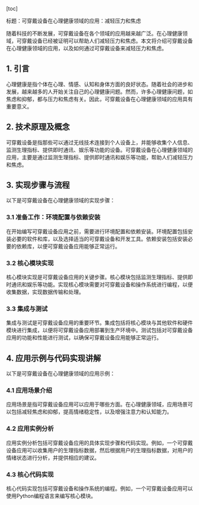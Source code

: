 
[toc]                    
                
                
标题：可穿戴设备在心理健康领域的应用：减轻压力和焦虑

随着科技的不断发展，可穿戴设备在各个领域的应用越来越广泛。在心理健康领域，可穿戴设备已经被证明可以帮助人们减轻压力和焦虑。本文将介绍可穿戴设备在心理健康领域的应用，以及如何通过可穿戴设备来减轻压力和焦虑。

## 1. 引言

心理健康是指个体在心理、情感、认知和身体方面的良好状态。随着社会的进步和发展，越来越多的人开始关注自己的心理健康问题。然而，许多心理健康问题，如焦虑和抑郁，都与压力和焦虑有关。因此，可穿戴设备在心理健康领域的应用具有重要意义。

## 2. 技术原理及概念

可穿戴设备是指那些可以通过无线技术连接到个人设备上，并能够收集个人信息、监测生理指标、提供即时通讯、娱乐等功能的设备。可穿戴设备在心理健康领域的应用，主要是通过监测生理指标、提供即时通讯和娱乐等功能，帮助人们减轻压力和焦虑。

## 3. 实现步骤与流程

以下是可穿戴设备在心理健康领域的实现步骤：

### 3.1 准备工作：环境配置与依赖安装

在开始编写可穿戴设备应用之前，需要进行环境配置和依赖安装。环境配置包括安装必要的软件和库，以及选择适当的可穿戴设备和开发工具。依赖安装包括安装必要的依赖库，以便可穿戴设备应用能够正常运行。

### 3.2 核心模块实现

核心模块实现是可穿戴设备应用的关键步骤。核心模块包括监测生理指标、提供即时通讯和娱乐等功能。实现核心模块需要对可穿戴设备和操作系统进行编程，以便收集数据，实现数据传输和处理。

### 3.3 集成与测试

集成与测试是可穿戴设备应用的重要环节。集成包括将核心模块与其他软件和硬件模块进行集成，以便将可穿戴设备应用部署到生产环境中。测试包括对可穿戴设备应用的功能和性能进行测试，以确保可穿戴设备应用能够正常运行。

## 4. 应用示例与代码实现讲解

以下是可穿戴设备在心理健康领域的应用示例：

### 4.1 应用场景介绍

应用场景是指可穿戴设备应用可以应用于哪些方面。在心理健康领域，应用场景可以包括减轻焦虑和抑郁，提高情绪稳定性，以及增强注意力和认知能力。

### 4.2 应用实例分析

应用实例分析包括可穿戴设备应用的具体实现步骤和代码实现。例如，一个可穿戴设备应用可以收集用户的生理指标数据，然后根据用户的生理指标数据，对用户的情绪状态进行分析，并提供相应的建议。

### 4.3 核心代码实现

核心代码实现包括可穿戴设备和操作系统的编程。例如，一个可穿戴设备应用可以使用Python编程语言来编写核心模块。

